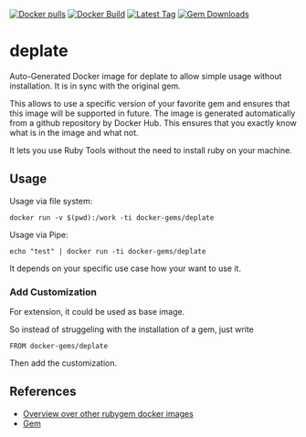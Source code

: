 [![Docker pulls](https://img.shields.io/docker/pulls/rubygem/deplate.svg)](https://hub.docker.com/r/rubygem/deplate/)
[![Docker Build](https://img.shields.io/docker/automated/rubygem/deplate.svg)](https://hub.docker.com/r/rubygem/deplate/)
[![Latest Tag](https://img.shields.io/github/tag/docker-rubygem/deplate.svg)](https://hub.docker.com/r/rubygem/deplate/)
[![Gem Downloads](https://img.shields.io/gem/dt/deplate.svg)](https://rubygems.org/gems/deplate/)
# deplate

Auto-Generated Docker image for deplate to allow simple usage without installation.
It is in sync with the original gem.

This allows to use a specific version of your favorite gem and ensures that this image will be supported in future.
The image is generated automatically from a github repository by Docker Hub.
This ensures that you exactly know what is in the image and what not.

It lets you use Ruby Tools without the need to install ruby on your machine.

## Usage

Usage via file system:

`docker run -v $(pwd):/work -ti docker-gems/deplate`

Usage via Pipe:

`echo "test" | docker run -ti docker-gems/deplate`

It depends on your specific use case how your want to use it.

### Add Customization

For extension, it could be used as base image.

So instead of struggeling with the installation of a gem, just write

`FROM docker-gems/deplate`

Then add the customization.

## References

 - [Overview over other rubygem docker images](https://github.com/thinkbot/docker-rubygem)
 - [Gem](https://rubygems.org/gems/deplate/)

